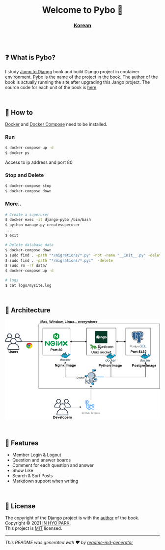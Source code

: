 <h1 align="center">Welcome to Pybo 👋</h1>
<h3 align="center"><a href="https://github.com/PARKINHYO/pybo-docker">Korean</a></h3>

<br><br>

## ❓ What is Pybo?

I study [Jump to Django](https://wikidocs.net/book/4223) book and build Django project in container environment. Pybo is the name of the project in the book. The [author](https://github.com/pahkey) of the book is actually running the site after upgrading this Jango project. The source code for each unit of the book is [here](https://github.com/pahkey/djangobook).

<br>

## 📜 How to

[Docker](https://docs.docker.com/get-started/) and [Docker Compose](https://docs.docker.com/compose/install/) need to be installed.

### Run

```bash
$ docker-compose up -d
$ docker ps
```

Access to ip address and port 80

### Stop and Delete

```bash
$ docker-compose stop
$ docker-compose down
```

### More..

```bash
# Create a superuser
$ docker exec -it django-pybo /bin/bash
$ python manage.py createsuperuser
...
$ exit
```

```bash
# Delete database data
$ docker-compose down
$ sudo find . -path "*/migrations/*.py" -not -name "__init__.py" -delete
$ sudo find . -path "*/migrations/*.pyc"  -delete
$ sudo rm -rf data/
$ docker-compose up -d
```

```bash
# logs
$ cat logs/mysite.log
```

<br>

## 📌 Architecture

![image](./architecture.png)

<br>

## 🚩 Features

* Member Login & Logout
* Question and answer boards
* Comment for each question and answer
* Show Like
* Search & Sort Posts
* Markdown support when writing

<br>

## 📝 License

The copyright of the Django project is with the [author](https://github.com/pahkey) of the book.<br>
Copyright © 2021 [IN HYO PARK](https://github.com/parkinhyo).<br/>
This project is [MIT](https://github.com/PARKINHYO/pybo-docker/blob/master/LICENSE) licensed.
***
_This README was generated with ❤️ by [readme-md-generator](https://github.com/kefranabg/readme-md-generator)_